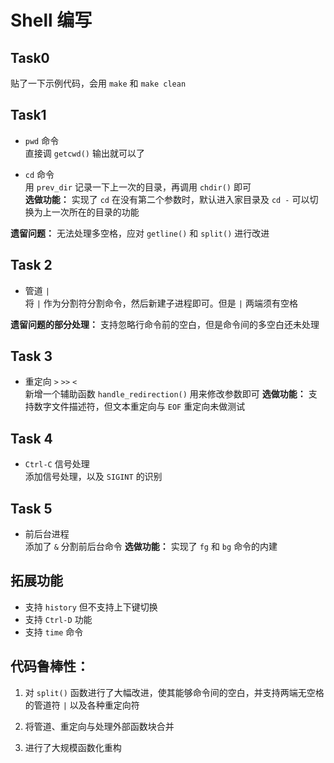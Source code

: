 # Shell 编写

## Task0

贴了一下示例代码，会用 `make` 和 `make clean`

## Task1

- `pwd` 命令  
  直接调 `getcwd()` 输出就可以了

- `cd` 命令  
  用 `prev_dir` 记录一下上一次的目录，再调用 `chdir()` 即可  
  **选做功能：** 实现了 `cd` 在没有第二个参数时，默认进入家目录及 `cd -` 可以切换为上一次所在的目录的功能

**遗留问题：** 无法处理多空格，应对 `getline()` 和 `split()` 进行改进

## Task 2

- 管道 ` | `  
  将 ` | ` 作为分割符分割命令，然后新建子进程即可。但是 `|` 两端须有空格

**遗留问题的部分处理：** 支持忽略行命令前的空白，但是命令间的多空白还未处理

## Task 3

- 重定向 ` > ` ` >> ` ` < `  
  新增一个辅助函数 `handle_redirection()` 用来修改参数即可
  **选做功能：** 支持数字文件描述符，但文本重定向与 `EOF` 重定向未做测试

## Task 4

- `Ctrl-C` 信号处理  
  添加信号处理，以及 `SIGINT` 的识别

## Task 5

- 前后台进程  
  添加了 `&` 分割前后台命令
  **选做功能：** 实现了 `fg` 和 `bg` 命令的内建

## 拓展功能

- 支持 `history` 但不支持上下键切换
- 支持 `Ctrl-D` 功能
- 支持 `time` 命令

## **代码鲁棒性：**

1. 对 `split()` 函数进行了大幅改进，使其能够命令间的空白，并支持两端无空格的管道符 `|` 以及各种重定向符

2. 将管道、重定向与处理外部函数块合并

3. 进行了大规模函数化重构
